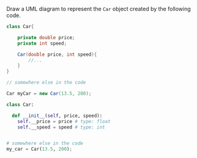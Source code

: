 <panel header="{{ icon_Q }} Draw Car object">
<question>

Draw a UML diagram to represent the `Car` object created by the following code.

<div class="alt-java">

```java
class Car{

    private double price;
    private int speed;

    Car(double price, int speed){
        //...
    }
}

// somewhere else in the code

Car myCar = new Car(13.5, 200);
```
</div>
<div class="alt-python">

```python
class Car:

  def __init__(self, price, speed):
    self.__price = price # type: float
    self.__speed = speed # type: int


# somewhere else in the code
my_car = Car(13.5, 200);
```
</div>

</question>
</panel>
